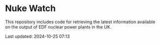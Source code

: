 # Nuke Watch

This repository includes code for retrieving the latest information available on the output of EDF nuclear power plants in the UK.

Last updated: 2024-10-25 07:13